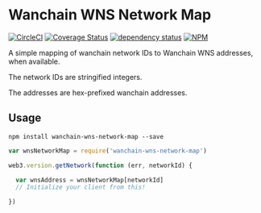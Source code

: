 # Wanchain WNS Network Map

[![CircleCI][circle-image]][circle-url]
[![Coverage Status][coveralls-image]][coveralls-url]
[![dependency status][dep-image]][dep-url]
[![NPM][npm-image]][npm-url]

A simple mapping of wanchain network IDs to Wanchain WNS addresses, when available.

The network IDs are stringified integers.

The addresses are hex-prefixed wanchain addresses.

## Usage

`npm install wanchain-wns-network-map --save`

```javascript
var wnsNetworkMap = require('wanchain-wns-network-map')

web3.version.getNetwork(function (err, networkId) {

  var wnsAddress = wnsNetworkMap[networkId]
  // Initialize your client from this!

})

```

[circle-image]: https://circleci.com/gh/WanJS/wanchain-wns-network-map.svg?style=svg
[circle-url]: https://circleci.com/gh/WanJS/wanchain-wns-network-map
[dep-image]: https://david-dm.org/WanJS/wanchain-wns-network-map.svg
[dep-url]: https://david-dm.org/WanJS/wanchain-wns-network-map
[coveralls-image]: https://coveralls.io/repos/github/WanJS/wanchain-wns-network-map/badge.svg?branch=dev
[coveralls-url]: https://coveralls.io/github/WanJS/wanchain-wns-network-map?branch=dev
[npm-image]: http://img.shields.io/npm/v/wanchain-wns-network-map.svg
[npm-url]: https://www.npmjs.org/package/wanchain-wns-network-map
